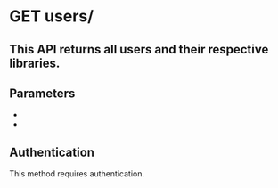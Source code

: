 
GET users/
==========

This API returns all users and their respective libraries.
----------------------------------------------------------

Parameters
----------

<ul>
	<li></li>
	<li></li>
</ul>

Authentication
--------------

This method requires authentication.